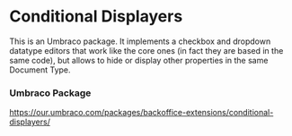 # Conditional Displayers

This is an Umbraco package. It implements a checkbox and dropdown datatype editors that work like the core ones (in fact they are based in the same code), but allows to hide or display other properties in the same Document Type.

### Umbraco Package

https://our.umbraco.com/packages/backoffice-extensions/conditional-displayers/